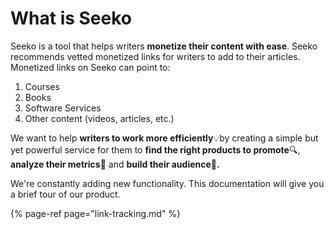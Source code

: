 # What is Seeko

Seeko is a tool that helps writers **monetize their content with ease**. Seeko recommends vetted monetized links for writers to add to their articles. Monetized links on Seeko can point to:

1. Courses
2. Books
3. Software Services
4. Other content \(videos, articles, etc.\)

We want to help **writers to work more efficiently**💡by creating a simple but yet powerful service for them to **find the right products to promote**🔍, **analyze their metrics**🧪 and **build their audience**🤝**.**

We're constantly adding new functionality. This documentation will give you a brief tour of our product. 

{% page-ref page="link-tracking.md" %}



